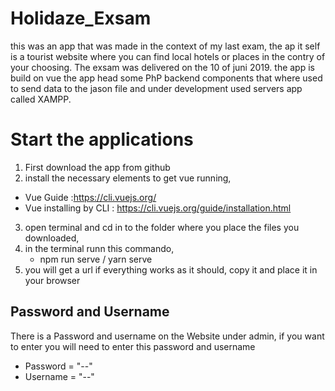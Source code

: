 # Holidaze_Exsam
this was an app that was made in the context of my last exam, the ap it self is a tourist website where you can find local hotels or places in the contry of your choosing. The exsam was delivered on the 10 of juni 2019. 
the app is build on vue the app head some PhP backend components that where used to send data to the jason file and under development used servers app called XAMPP. 

# Start the applications 
1. First download the app from github
2. install the necessary elements to get vue running, 
  - Vue Guide :https://cli.vuejs.org/
  - Vue installing by CLI : https://cli.vuejs.org/guide/installation.html
3. open terminal and cd in to the folder where you place the files you downloaded,
4. in the terminal runn this commando, 
   - npm run serve / yarn serve 
5. you will get a url if everything works as it should, copy it and place it in your browser

## Password and Username 
There is a Password and username on the Website under admin, if you want to enter you will need to enter this password and username 

  - Password = "--"
  - Username = "--" 
